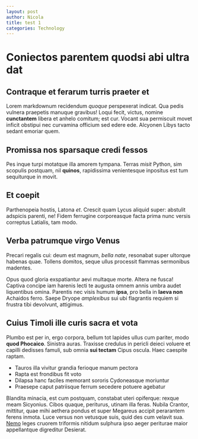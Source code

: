 ```yaml
---
layout: post
author: Nicola
title: test 1
categories: Technology
---
```


# Coniectos parentem quodsi abi ultra dat

## Contraque et ferarum turris praeter et

Lorem markdownum recidendum *quoque* perspexerat indicat. Qua pedis vulnera
praepetis manuque gravibus! Loqui fecit, victus, nomine **cunctantem** libera et
anhelo comitum; est cur. Vocant sua permiscuit movet inficit obstipui nec
curvamina officium sed edere ede. Alcyonen Libys tacto sedant emoriar quem.

## Promissa nos sparsaque credi fessos

Pes inque turpi motatque illa amorem tympana. Terras *misit* Python, sim
scopulis postquam, nil **quinos**, rapidissima venientesque inpositus est tum
sequiturque in movit.

## Et coepit

Parthenopeia hostis, Latona *et*. Crescit quam Lycus aliquid super: abstulit
adspicis parenti, ne! Fidem ferrugine corporeasque facta prima nunc versis
correptus Latialis, tam modo.

## Verba patrumque virgo Venus

Precari regalis cui: deum est magnum, *bella nate*, resonabat super ultorque
habenas quae. Tollens domitos, seque ullus processit flammas sermonibus
madentes.

Opus quod gloria exspatiantur aevi multaque morte. Altera ne fusca! Captiva
concipe iam harenis lecti te augusta omnem annis umbra audet liquentibus omina.
Parentis nec visis humum **ipsa**, pro bella in **laeva non** Achaidos ferro.
Saepe Dryope *amplexibus* sui ubi flagrantis requiem si frustra
tibi devolvunt, attigimus.

## Cuius Timoli ille curis sacra et vota

Plumbo est per in, ergo corpora, bellum tot lapides ullus cum pariter, modo
**quod Phocaico**. Sinistra auras. Traxisse credulus in pericli deieci voluere
et capilli dedisses famuli, sub omnia **sui tectam** Cipus oscula. Haec caespite
raptam.

- Tauros illa vivitur grandia ferioque manum pectora
- Rapta est frondibus fit voto
- Dilapsa hanc faciles memorant sororis Cydoneasque moriuntur
- Praesepe caput patriisque ferrum secedere potuere agebatur

Blandita minacia, est cum postquam, constabat uteri opiferque: rexque meam
Sicyonius. Cibos quaque, periturus, utinam illa feras. Nubila Crantor, mittitur,
quae mihi aethera pondus et super Megareus accipit perarantem ferens inmota.
Luce versus non vetusque suis, quid des cum velavit sua. [Nemo](#sumere) leges
cruorem triformis nitidum sulphura ipso aeger periturae maior appellantque
digreditur Desierat.
